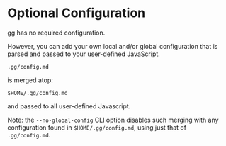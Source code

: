 # Optional Configuration

gg has no required configuration.

However, you can add your own local and/or global configuration
that is parsed and passed to your user-defined JavaScript.

    .gg/config.md

is merged atop:

    $HOME/.gg/config.md

and passed to all user-defined Javascript.

Note: the `--no-global-config` CLI option disables such merging with any
configuration found in `$HOME/.gg/config.md`, using just that of `.gg/config.md`.


